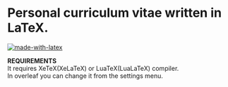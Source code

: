# Personal curriculum vitae written in LaTeX.

[![made-with-latex](https://img.shields.io/badge/Made%20with-LaTeX-1f425f.svg)](https://www.latex-project.org/) 

**REQUIREMENTS**\
It requires XeTeX(XeLaTeX) or LuaTeX(LuaLaTeX) compiler.\
In overleaf you can change it from the settings menu.

